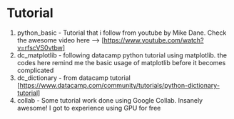 # Tutorial

1. python_basic - Tutorial that i follow from youtube by Mike Dane. 
Check the awesome video here --> [https://www.youtube.com/watch?v=rfscVS0vtbw]
2. dc_matplotlib - following datacamp python tutorial using matplotlib. the codes here remind me the basic usage of matplotlib before it becomes complicated
3. dc_dictionary - from datacamp tutorial [https://www.datacamp.com/community/tutorials/python-dictionary-tutorial]
3. collab - Some tutorial work done using Google Collab. Insanely awesome! I got to experience using GPU for free

